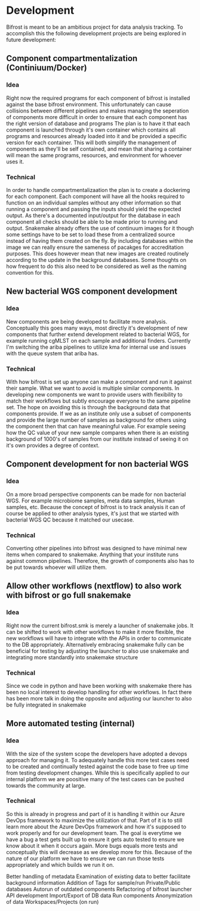 # Development

Bifrost is meant to be an ambitious project for data analysis tracking. To accomplish this the following development projects are being explored in future development:

## Component compartmentalization (Continiuum/Docker)

### Idea
Right now the required programs for each component of bifrost is installed against the base bifrost environment. This unfortunately can cause collisions between different pipelines and makes managing the seperation of components more difficult in order to ensure that each component has the right version of database and programs 
The plan is to have it that each component is launched through it's own container which contains all programs and resources already loaded into it and be provided a specific version for each container. This will both simplify the management of components as they'll be self contained, and mean that sharing a container will mean the same programs, resources, and environment for whoever uses it. 

### Technical
In order to handle compartmentalizaation the plan is to create a dockerimg for each component. Each component will have all the hooks required to function on an individual samples without any other information so that running a component and passing the inputs should yield the expected output. As there's a documented input/output for the database in each component all checks should be able to be made prior to running and output. Snakemake already offers the use of continuum images for it though some settings have to be set to load these from a centralized source instead of having them created on the fly. By including databases within the image we can really ensure the sameness of pacakges for accreditation purposes. This does however mean that new images are created routinely according to the update in the background databases. Some thoughts on how frequent to do this also need to be considered as well as the naming convention for this.

## New bacterial WGS component development

### Idea
New components are being developed to facilitate more analysis. Conceptually this goes many ways, most directly it's development of new components that further extend development related to bacterial WGS, for example running cgMLST on each sample and additional finders. Currently I'm switching the ariba pipelines to utilize kma for internal use and issues with the queue system that ariba has. 

### Technical
With how bifrost is set up anyone can make a component and run it against their sample. What we want to avoid is multiple similar components. In developing new components we want to provide users with flexibility to match their workflows but subtly encourage everyone to the same pipeline set. The hope on avoiding this is through the background data that components provide. If we as an institute only use a subset of components and provide the large number of samples as background for others using the component then that can have meaningful value. For example seeing how the QC value of your new sample compares when there is an existing background of 1000's of samples from our institute instead of seeing it on it's own provides a degree of context.

## Component development for non bacterial WGS

### Idea
On a more broad perspective components can be made for non bacterial WGS. For example microbiome samples, meta data samples, Human samples, etc. Because the concept of bifrost is to track analysis it can of course be applied to other analysis types, it's just that we started with bacterial WGS QC because it matched our usecase. 

### Technical
Converting other pipelines into bifrost was designed to have minimal new items when compared to snakemake. Anything that your institute runs against common pipelines. Therefore, the growth of components also has to be put towards whoever will utilize them. 

## Allow other workflows (nextflow) to also work with bifrost or go full snakemake

### Idea
Right now the current bifrost.smk is merely a launcher of snakemake jobs. It can be shifted to work with other workflows to make it more flexible, the new workflows will have to integrate with the APIs in order to communicate to the DB appropriately. Alternatively embracing snakemake fully can be beneficial for testing by adjusting the launcher to also use snakemake and integrating more standardly into snakemake structure

### Technical
Since we code in python and have been working with snakemake there has been no local interest to develop handling for other workflows. In fact there has been more talk in doing the opposite and adjusting our launcher to also be fully integrated in snakemake

## More automated testing (internal)

### Idea
With the size of the system scope the developers have adopted a devops approach for managing it. To adequately handle this more test cases need to be created and continually tested against the code base to free up time from testing development changes. While this is specifically applied to our internal platform we are poositive many of the test cases can be pushed towards the community at large.

### Technical
So this is already in progress and part of it is handling it within our Azure DevOps framework to maximize the utilization of that. Part of it is to still learn more about the Azure DevOps framework and how it's supposed to work properly and for our development team. The goal is everytime we have a bug a test gets built up to ensure it gets auto tested to ensure we know about it when it occurs again. More bugs equals more tests and conceptually this will decrease as we develop more for this. Because of the nature of our platform we have to ensure we can run those tests appropriately and which builds we run it on.

Better handling of metadata
Examination of existing data to better facilitate background information
Addition of Tags for sample/run
Private/Public databases
Autorun of outdated components
Refactoring of bifrost launcher
API development
Import/Export of DB data
Run components
Anonymization of data
Workspaces/Projects (on run)
